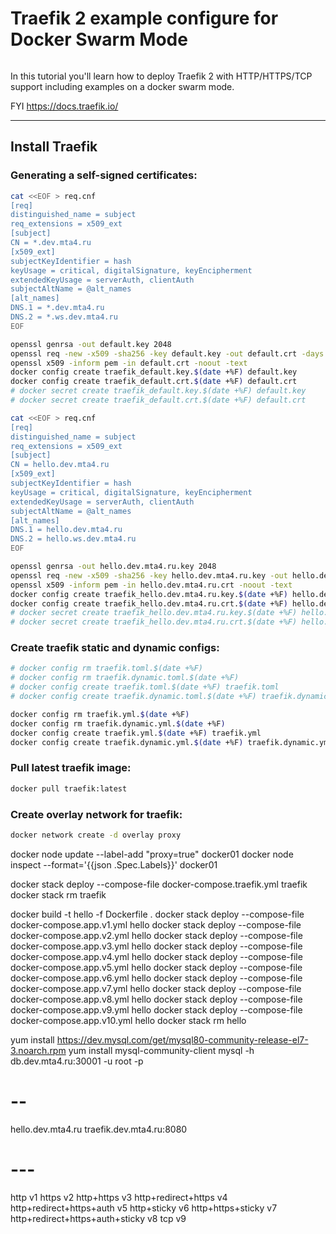 # Traefik 2 example configure for Docker Swarm Mode
```
```
In this tutorial you'll learn how to deploy Traefik 2 with HTTP/HTTPS/TCP support including examples on a docker swarm mode.

FYI https://docs.traefik.io/

***

## Install Traefik

### Generating a self-signed certificates:

```bash
cat <<EOF > req.cnf
[req]
distinguished_name = subject
req_extensions = x509_ext
[subject]
CN = *.dev.mta4.ru
[x509_ext]
subjectKeyIdentifier = hash
keyUsage = critical, digitalSignature, keyEncipherment
extendedKeyUsage = serverAuth, clientAuth
subjectAltName = @alt_names
[alt_names]
DNS.1 = *.dev.mta4.ru
DNS.2 = *.ws.dev.mta4.ru
EOF
```
```bash
openssl genrsa -out default.key 2048
openssl req -new -x509 -sha256 -key default.key -out default.crt -days 3650 -subj "/CN=*.dev.mta4.ru/C=RU/ST=Moscow/L=Moscow/O=MTA4RU/OU=IT" -config req.cnf -extensions x509_ext
openssl x509 -inform pem -in default.crt -noout -text
docker config create traefik_default.key.$(date +%F) default.key
docker config create traefik_default.crt.$(date +%F) default.crt
# docker secret create traefik_default.key.$(date +%F) default.key
# docker secret create traefik_default.crt.$(date +%F) default.crt
```
```bash
cat <<EOF > req.cnf
[req]
distinguished_name = subject
req_extensions = x509_ext
[subject]
CN = hello.dev.mta4.ru
[x509_ext]
subjectKeyIdentifier = hash
keyUsage = critical, digitalSignature, keyEncipherment
extendedKeyUsage = serverAuth, clientAuth
subjectAltName = @alt_names
[alt_names]
DNS.1 = hello.dev.mta4.ru
DNS.2 = hello.ws.dev.mta4.ru
EOF
```
```bash
openssl genrsa -out hello.dev.mta4.ru.key 2048
openssl req -new -x509 -sha256 -key hello.dev.mta4.ru.key -out hello.dev.mta4.ru.crt -days 3650 -subj "/CN=hello.dev.mta4.ru/C=RU/ST=Moscow/L=Moscow/O=MTA4RU/OU=IT" -config req.cnf -extensions x509_ext
openssl x509 -inform pem -in hello.dev.mta4.ru.crt -noout -text
docker config create traefik_hello.dev.mta4.ru.key.$(date +%F) hello.dev.mta4.ru.key
docker config create traefik_hello.dev.mta4.ru.crt.$(date +%F) hello.dev.mta4.ru.crt
# docker secret create traefik_hello.dev.mta4.ru.key.$(date +%F) hello.dev.mta4.ru.key
# docker secret create traefik_hello.dev.mta4.ru.crt.$(date +%F) hello.dev.mta4.ru.crt
```

### Create traefik static and dynamic configs:

```bash
# docker config rm traefik.toml.$(date +%F)
# docker config rm traefik.dynamic.toml.$(date +%F)
# docker config create traefik.toml.$(date +%F) traefik.toml
# docker config create traefik.dynamic.toml.$(date +%F) traefik.dynamic.toml

docker config rm traefik.yml.$(date +%F)
docker config rm traefik.dynamic.yml.$(date +%F)
docker config create traefik.yml.$(date +%F) traefik.yml
docker config create traefik.dynamic.yml.$(date +%F) traefik.dynamic.yml
```

### Pull latest traefik image:

```bash
docker pull traefik:latest
```

### Create overlay network for traefik:

```bash
docker network create -d overlay proxy
```

docker node update --label-add "proxy=true" docker01
docker node inspect --format='{{json .Spec.Labels}}' docker01

docker stack deploy --compose-file docker-compose.traefik.yml traefik
docker stack rm traefik

docker build -t hello -f Dockerfile .
docker stack deploy --compose-file docker-compose.app.v1.yml hello
docker stack deploy --compose-file docker-compose.app.v2.yml hello
docker stack deploy --compose-file docker-compose.app.v3.yml hello
docker stack deploy --compose-file docker-compose.app.v4.yml hello
docker stack deploy --compose-file docker-compose.app.v5.yml hello
docker stack deploy --compose-file docker-compose.app.v6.yml hello
docker stack deploy --compose-file docker-compose.app.v7.yml hello
docker stack deploy --compose-file docker-compose.app.v8.yml hello
docker stack deploy --compose-file docker-compose.app.v9.yml hello
docker stack deploy --compose-file docker-compose.app.v10.yml hello
docker stack rm hello

yum install https://dev.mysql.com/get/mysql80-community-release-el7-3.noarch.rpm
yum install mysql-community-client
mysql -h db.dev.mta4.ru:30001 -u root -p

# --

hello.dev.mta4.ru
traefik.dev.mta4.ru:8080

# ---

http v1
https v2
http+https v3
http+redirect+https v4
http+redirect+https+auth v5
http+sticky v6
http+https+sticky v7
http+redirect+https+auth+sticky v8
tcp v9
